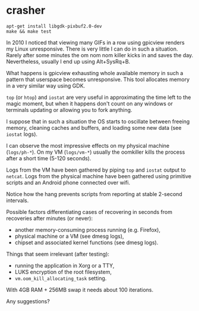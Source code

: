# crasher

```
apt-get install libgdk-pixbuf2.0-dev
make && make test
```

In 2010 I noticed that viewing many GIFs in a row using gpicview renders my 
Linux unresponsive. There is very little I can do in such a situation. Rarely 
after some minutes the om nom nom killer kicks in and saves the day.  
Nevertheless, usually I end up using Alt+SysRq+B.

What happens is gpicview exhausting whole available memory in such 
a pattern that userspace becomes unresponsive. This tool allocates 
memory in a very similar way using GDK.

`top` (or `htop`) and `iostat` are very useful in approximating the time left
to the magic moment, but when it happens don't count on any windows or
terminals updating or allowing you to fork anything.

I suppose that in such a situation the OS starts to oscillate between 
freeing memory, cleaning caches and buffers, and loading some new data 
(see `iostat` logs).

I can observe the most impressive effects on my physical machine 
(`logs/ph-*`). On my VM (`logs/vm-*`) usually the oomkiller kills the 
process after a short time (5-120 seconds).

Logs from the VM have been gathered by piping `top` and `iostat` output 
to `netcat`. Logs from the physical machine have been gathered using 
primitive scripts and an Android phone connected over wifi.

Notice how the hang prevents scripts from reporting at stable 2-second
intervals.

Possible factors differentiating cases of recovering in seconds from
recoveries after minutes (or never):

  - another memory-consuming process running (e.g. Firefox),
  - physical machine or a VM (see dmesg logs),
  - chipset and associated kernel functions (see dmesg logs).

Things that seem irrelevant (after testing):

  - running the application in Xorg or a TTY,
  - LUKS encryption of the root filesystem,
  - `vm.oom_kill_allocating_task` setting.


With 4GB RAM + 256MB swap it needs about 100 iterations.

Any suggestions?

